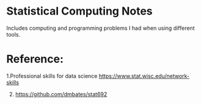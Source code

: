 # Statistical Computing Notes
Includes computing and programming problems I had when using different tools. 

# Reference:
1.Professional skills for data science
https://www.stat.wisc.edu/network-skills

2. https://github.com/dmbates/stat692

